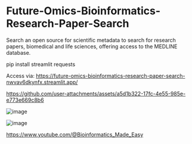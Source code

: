 # Future-Omics-Bioinformatics-Research-Paper-Search
Search an open source for scientific metadata to search for research papers, biomedical and life sciences, offering access to the MEDLINE database.

pip install streamlit requests

Access via: https://future-omics-bioinformatics-research-paper-search-nwvav6dkynfx.streamlit.app/


https://github.com/user-attachments/assets/a5d1b322-17fc-4e55-985e-e773e669c8b6




![image](https://github.com/user-attachments/assets/60b33145-1386-41a6-a97e-07b4eb2199cc)



![image](https://github.com/user-attachments/assets/260c996f-3427-4457-9abd-bfa1dd9b032c)





https://www.youtube.com/@Bioinformatics_Made_Easy
